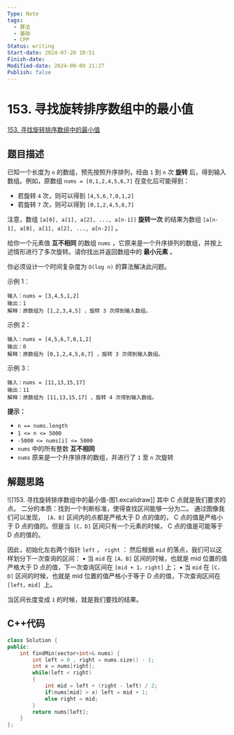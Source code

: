 ```yaml
---
Type: Note
tags: 
  - 算法
  - 基础
  - CPP
Status: writing
Start-date: 2024-07-20 10:51
Finish-date: 
Modified-date: 2024-09-09 21:27
Publish: false
---
```



# 153. 寻找旋转排序数组中的最小值
[153. 寻找旋转排序数组中的最小值](https://leetcode.cn/problems/find-minimum-in-rotated-sorted-array/)

## 题目描述
已知一个长度为 `n` 的数组，预先按照升序排列，经由 `1` 到 `n` 次 **旋转** 后，得到输入数组。例如，原数组 `nums = [0,1,2,4,5,6,7]` 在变化后可能得到：

- 若旋转 `4` 次，则可以得到 `[4,5,6,7,0,1,2]`
- 若旋转 `7` 次，则可以得到 `[0,1,2,4,5,6,7]`

注意，数组 `[a[0], a[1], a[2], ..., a[n-1]]` **旋转一次** 的结果为数组 `[a[n-1], a[0], a[1], a[2], ..., a[n-2]]` 。

给你一个元素值 **互不相同** 的数组 `nums` ，它原来是一个升序排列的数组，并按上述情形进行了多次旋转。请你找出并返回数组中的 **最小元素** 。

你必须设计一个时间复杂度为 `O(log n)` 的算法解决此问题。


示例 1：
```
输入：nums = [3,4,5,1,2]
输出：1
解释：原数组为 [1,2,3,4,5] ，旋转 3 次得到输入数组。
```

示例 2：
```
输入：nums = [4,5,6,7,0,1,2]
输出：0
解释：原数组为 [0,1,2,4,5,6,7] ，旋转 3 次得到输入数组。
```

示例 3：
```
输入：nums = [11,13,15,17]
输出：11
解释：原数组为 [11,13,15,17] ，旋转 4 次得到输入数组。
```


**提示：**
- `n == nums.length`
- `1 <= n <= 5000`
- `-5000 <= nums[i] <= 5000`
- `nums` 中的所有整数 **互不相同**
- `nums` 原来是一个升序排序的数组，并进行了 `1` 至 `n` 次旋转

## 解题思路
![[153. 寻找旋转排序数组中的最小值-图1.excalidraw]]
其中 C 点就是我们要求的点。
二分的本质：找到一个判断标准，使得查找区间能够一分为二。
通过图像我们可以发现，` [A，B]` 区间内的点都是严格大于 D 点的值的， C 点的值是严格小于 D 点的值的。但是当` [C，D]` 区间只有一个元素的时候， C 点的值是可能等于 D 点的值的。

因此，初始化左右两个指针 `left` ， `right` ：
然后根据 `mid` 的落点，我们可以这样划分下一次查询的区间：
▪ 当 `mid` 在 `[A，B]` 区间的时候，也就是 mid 位置的值严格大于 D 点的值，下一次查询区间在 `[mid + 1，right]` 上；
▪ 当 `mid` 在 `[C，D]` 区间的时候，也就是 mid 位置的值严格小于等于 D 点的值，下次查询区间在 `[left，mid] `上。

当区间长度变成 `1` 的时候，就是我们要找的结果。

## C++代码
```cpp
class Solution {
public:
    int findMin(vector<int>& nums) {
        int left = 0 , right = nums.size() - 1;
        int x = nums[right];
        while(left < right)
        {
            int mid = left + (right - left) / 2;
            if(nums[mid] > x) left = mid + 1;
            else right = mid;
        }
        return nums[left];
    }
};
```
